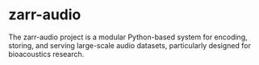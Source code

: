 # zarr-audio
The zarr-audio project is a modular Python-based system for encoding, storing, and serving large-scale audio datasets, particularly designed for bioacoustics research.
